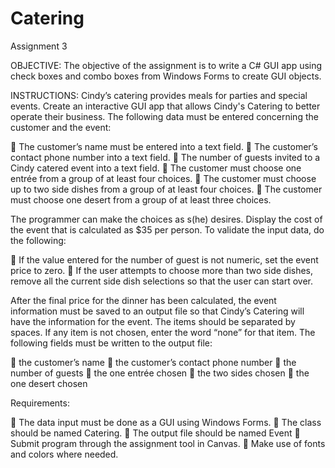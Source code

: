 # Catering
Assignment 3

OBJECTIVE:
The objective of the assignment is to write a C# GUI app using check boxes and
combo boxes from Windows Forms to create GUI objects.

INSTRUCTIONS:
Cindy’s catering provides meals for parties and special events. Create an
interactive GUI app that allows Cindy's Catering to better operate their business. The following data must be entered
concerning the customer and the event:

 The customer’s name must be entered into a text field.
 The customer’s contact phone number into a text field.
 The number of guests invited to a Cindy catered event into a text field.
 The customer must choose one entrée from a group of at least four choices.
 The customer must choose up to two side dishes from a group of at least four choices.
 The customer must choose one desert from a group of at least three choices.

The programmer can make the choices as s(he) desires.
Display the cost of the event that is calculated as $35 per person.
To validate the input data, do the following:

 If the value entered for the number of guest is not numeric, set the event price to zero.
 If the user attempts to choose more than two side dishes, remove all the current side dish selections so that the
user can start over.

After the final price for the dinner has been calculated, the event information must be saved to an output file so that
Cindy’s Catering will have the information for the event. The items should be separated by spaces. If any item is not
chosen, enter the word “none” for that item. The following fields must be written to the output file:

 the customer’s name
 the customer’s contact phone number
 the number of guests
 the one entrée chosen
 the two sides chosen
 the one desert chosen

Requirements:

 The data input must be done as a GUI using Windows Forms.
 The class should be named Catering.
 The output file should be named Event
 Submit program through the assignment tool in Canvas.
 Make use of fonts and colors where needed.
